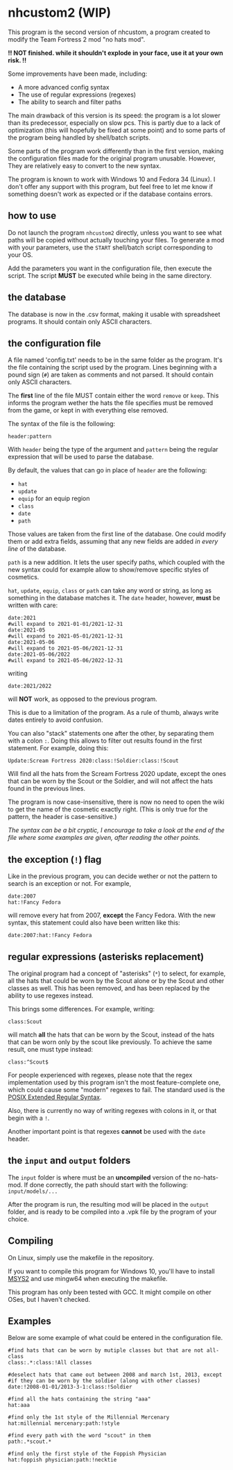 # nhcustom2 (WIP)

This program is the second version of nhcustom, a program created to modify
the Team Fortress 2 mod "no hats mod".

**!! NOT finished. while it shouldn't explode in your face, use it at your own risk. !!**

Some improvements have been made, including:

* A more advanced config syntax
* The use of regular expressions (regexes)
* The ability to search and filter paths

The main drawback of this version is its speed: the program is a lot slower than
its predecessor, especially on slow pcs. This is partly due to a lack of
optimization (this will hopefully be fixed at some point) and to some parts of the
program being handled by shell/batch scripts.

Some parts of the program work differently than in the first version, making the
configuration files made for the original program unusable. However, They are
relatively easy to convert to the new syntax.

The program is known to work with Windows 10 and Fedora 34 (Linux). I don't
offer any support with this program, but feel free to let me know if something
doesn't work as expected or if the database contains errors.

## how to use

Do not launch the program `nhcustom2` directly, unless you want to see what
paths will be copied without actually touching your files. To generate a mod
with your parameters, use the `START` shell/batch script corresponding to your
OS.

Add the parameters you want in the configuration file, then execute the script.
The script **MUST** be executed while being in the same directory.

## the database

The database is now in the .csv format, making it usable with spreadsheet
programs. It should contain only ASCII characters.


## the configuration file

A file named 'config.txt' needs to be in the same folder as the program. It's the
file containing the script used by the program. Lines beginning with a
pound sign (`#`) are taken as comments and not parsed. It should contain only
ASCII characters.

The **first** line of the file MUST contain either the word `remove` or `keep`.
This informs the program wether the hats the file specifies must be removed
from the game, or kept in with everything else removed.

The syntax of the file is the following:

```
header:pattern
```

With `header` being the type of the argument and `pattern` being the regular
expression that will be used to parse the database.

By default, the values that can go in place of `header` are the following:

* `hat`
* `update`
* `equip` for an equip region
* `class`
* `date`
* `path`

Those values are taken from the first line of the database. One could modify them
or add extra fields, assuming that any new fields are added *in every line* of the
database.

`path` is a new addition. It lets the user specify  paths, which coupled with the new
syntax could for example allow to show/remove specific styles of cosmetics.

`hat`, `update`, `equip`, `class` or `path` can take any word or string, as long as something
in the database matches it. The `date` header, however, **must** be written with
care:

```
date:2021
#will expand to 2021-01-01/2021-12-31
date:2021-05
#will expand to 2021-05-01/2021-12-31
date:2021-05-06
#will expand to 2021-05-06/2021-12-31
date:2021-05-06/2022
#will expand to 2021-05-06/2022-12-31
```

writing

```
date:2021/2022
```

will **NOT** work, as opposed to the previous program.

This is due to a limitation of the program. As a rule of thumb, always write
dates entirely to avoid confusion.

You can also "stack" statements one after the other, by separating them with
a colon `:`. Doing this allows to filter out results found in the first statement.
For example, doing this:

```
Update:Scream Fortress 2020:class:!Soldier:class:!Scout
```

Will find all the hats from the Scream Fortress 2020 update, except the ones
that can be worn by the Scout or the Soldier, and will not affect the hats found
in the previous lines.

The program is now case-insensitive, there is now no need to open the wiki to
get the name of the cosmetic exactly right. (This is only true for the pattern, the
header is case-sensitive.)

*The syntax can be a bit cryptic, I encourage to take a look at the end of the
file where some examples are given, after reading the other points.*


## the exception (`!`) flag

Like in the previous program, you can decide wether or not the pattern to search
is an exception or not. For example,

```
date:2007
hat:!Fancy Fedora
```

will remove every hat from 2007, **except** the Fancy Fedora. With the new
syntax, this statement could also have been written like this:

```
date:2007:hat:!Fancy Fedora
```

## regular expressions (asterisks replacement)

The original program had a concept of "asterisks" (`*`) to select, for example, all
the hats that could be worn by the Scout alone or by the Scout and other classes
as well. This has been removed, and has been replaced by the ability to use
regexes instead.

This brings some differences. For example, writing:

```
class:Scout
```

will match **all** the hats that can be worn by the Scout, instead of the hats that
can be worn only by the scout like previously. To achieve the same result, one
must type instead:

```
class:^Scout$
```

For people experienced with regexes, please note that the regex implementation
used by this program isn't the most feature-complete one, which could cause
some "modern" regexes to fail. The standard used is the [POSIX Extended Regular
Syntax](https://en.wikipedia.org/wiki/Regular_expression#POSIX_basic_and_extended).

Also, there is currently no way of writing regexes with colons in it, or that begin with a `!`.

Another important point is that regexes **cannot** be used with the `date` header.


## the `input` and `output` folders

The `input` folder is where must be an **uncompiled** version of the
no-hats-mod. If done correctly, the path should start with the following:
`input/models/...`

After the program is run, the resulting mod will be placed in the `output` folder,
and is ready to be compiled into a .vpk file by the program of your choice.


## Compiling

On Linux, simply use the makefile in the repository.

If you want to compile this program for Windows 10, you'll have to install
[MSYS2](https://msys2.org/) and use mingw64 when executing the makefile.

This program has only been tested with GCC. It might compile on other
OSes, but I haven't checked.


## Examples

Below are some example of what could be entered in the configuration file.

```
#find hats that can be worn by mutiple classes but that are not all-class
class:.*:class:!All classes

#deselect hats that came out between 2008 and march 1st, 2013, except
#if they can be worn by the soldier (along with other classes)
date:!2008-01-01/2013-3-1:class:!Soldier

#find all the hats containing the string "aaa"
hat:aaa

#find only the 1st style of the Millennial Mercenary
hat:millennial mercenary:path:!style

#find every path with the word "scout" in them
path:.*scout.*

#find only the first style of the Foppish Physician
hat:foppish physician:path:!necktie

```
